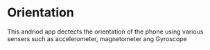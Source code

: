 # Orientation
This andriod app dectects the orientation of the phone using various sensers such as accelerometer, magnetometer ang Gyroscope
